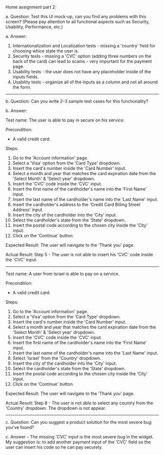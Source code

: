 Home assignment part 2:

a. Question: Test this UI mock-up, can you find any problems with this screen? (Please pay
attention to all functional aspects such as Security, Usability, Performance, etc.)

a. Answer:

1. Internationalization and Localization tests - missing a 'country' field for choosing whice state the user is.
2. Security tests - missing a 'CVC' option (adding three numbers on the back of the card) can lead to scams - very important for the payment page.
3. Usability tests - the user does not have any placeholder inside of the inputs fields.
4. Usability tests - organize all of the inputs as a column and not all around the form.

---

b. Question: Can you write 2–3 sample test cases for this functionality?

b. Answer:

Test name: The user is able to pay in secure on his service.

Precondition:

- A valid credit card.

Steps:

1. Go to the 'Account information' page.
2. Select a 'Visa' option from the 'Card Type' dropdown.
3. Insert the card's number inside the 'Card Number' input.
4. Select a month and year that matches the card expiration date from the 'Select Month' & 'Select year' dropdown.
5. Insert the 'CVC' code inside the 'CVC' input.
6. Insert the first name of the cardholder's name into the 'First Name' input.
7. Insert the last name of the cardholder's name into the 'Last Name' input.
8. Insert the cardholder's address to the 'Credit Card Billing Street Address' input.
9. Insert the city of the cardholder into the 'City' input.
10. Select the cardholder's state from the 'State' dropdown.
11. Insert the postal code according to the chosen city inside the 'City' input.
12. Click on the 'Continue' button.

Expected Result: The user will navigate to the 'Thank you' page.

Actual Result: Step 5 - The user is not able to insert his 'CVC' code inside the 'CVC' input.

---

Test name: A user from Israel is able to pay on a service.

Precondition:

- A valid credit card.

Steps:

1. Go to the 'Account information' page.
2. Select a 'Visa' option from the 'Card Type' dropdown.
3. Insert the card's number inside the 'Card Number' input.
4. Select a month and year that matches the card expiration date from the 'Select Month' & 'Select year' dropdown.
5. Insert the 'CVC' code inside the 'CVC' input.
6. Insert the first name of the cardholder's name into the 'First Name' input.
7. Insert the last name of the cardholder's name into the 'Last Name' input.
8. Select 'Israel' from the 'Country' dropdown.
9. Insert the city of the cardholder into the 'City' input.
10. Select the cardholder's state from the 'State' dropdown.
11. Insert the postal code according to the chosen city inside the 'City' input.
12. Click on the 'Continue' button.

Expected Result: The user will navigate to the 'Thank you' page.

Actual Result: Step 8 - The user is not able to select any country from the 'Country' dropdown.
The dropdown is not appear.

---

c. Question: Can you suggest a product solution for the most severe bug you’ve found?

c. Answer - The missing 'CVC' input is the most severe bug in the widget.
My suggestion is: to add another payment input of the 'CVC' field so the user can insert his code so he can pay securely.
